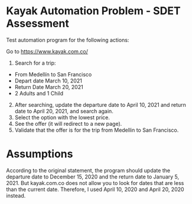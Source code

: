# Kayak Automation Problem - SDET Assessment

Test automation program for the following actions:

Go to https://www.kayak.com.co/ 

1. Search for a trip:
- From Medellín to San Francisco 
- Depart date March 10, 2021 
- Return Date March 20, 2021
- 2 Adults and 1 Child
2. After searching, update the departure date to April 10, 2021 and return date to April 20, 2021, and search again.
3. Select the option with the lowest price.
4. See the offer (it will redirect to a new page).
5. Validate that the offer is for the trip from Medellin to San Francisco.

# Assumptions

According to the original statement, the program should update the departure date to December 15, 2020 and the return date to January 5, 2021. But kayak.com.co does not allow you to look for dates that are less than the current date. Therefore, I used April 10, 2020 and April 20, 2020 instead.

